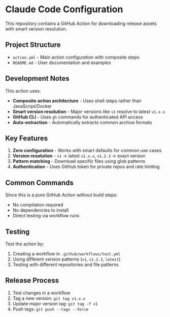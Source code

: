 # Claude Code Configuration

This repository contains a GitHub Action for downloading release assets with smart version resolution.

## Project Structure

- `action.yml` - Main action configuration with composite steps
- `README.md` - User documentation and examples

## Development Notes

This action uses:
- **Composite action architecture** - Uses shell steps rather than JavaScript/Docker
- **Smart version resolution** - Major versions like `v1` resolve to latest `v1.x.x`
- **GitHub CLI** - Uses `gh` commands for authenticated API access
- **Auto-extraction** - Automatically extracts common archive formats

## Key Features

1. **Zero configuration** - Works with smart defaults for common use cases
2. **Version resolution** - `v1` → latest `v1.x.x`, `v1.2.3` → exact version
3. **Pattern matching** - Download specific files using glob patterns
4. **Authentication** - Uses GitHub token for private repos and rate limiting

## Common Commands

Since this is a pure GitHub Action without build steps:
- No compilation required
- No dependencies to install
- Direct testing via workflow runs

## Testing

Test the action by:
1. Creating a workflow in `.github/workflows/test.yml`
2. Using different version patterns (`v1`, `v1.2.3`, `latest`)
3. Testing with different repositories and file patterns

## Release Process

1. Test changes in a workflow
2. Tag a new version: `git tag v1.x.x`
3. Update major version tag: `git tag -f v1`
4. Push tags: `git push --tags --force`